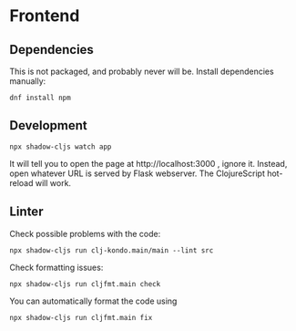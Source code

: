 # Frontend

## Dependencies

This is not packaged, and probably never will be. Install dependencies
manually:

```
dnf install npm
```

## Development

```
npx shadow-cljs watch app
```

It will tell you to open the page at http://localhost:3000 , ignore
it. Instead, open whatever URL is served by Flask webserver. The
ClojureScript hot-reload will work.


## Linter

Check possible problems with the code:

```
npx shadow-cljs run clj-kondo.main/main --lint src
```

Check formatting issues:

```
npx shadow-cljs run cljfmt.main check
```

You can automatically format the code using

```
npx shadow-cljs run cljfmt.main fix
```
